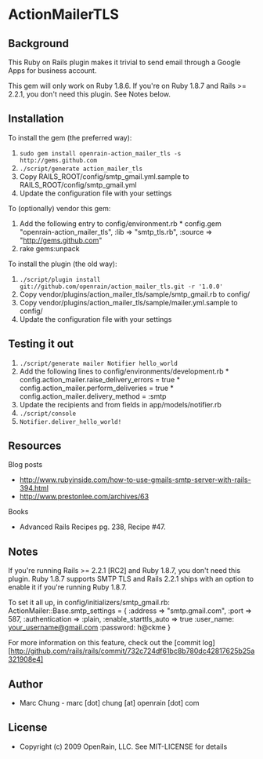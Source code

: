 ActionMailerTLS
===============

Background
----------

This Ruby on Rails plugin makes it trivial to send email through a Google Apps for business account.

This gem will only work on Ruby 1.8.6. If you're on Ruby 1.8.7 and Rails >= 2.2.1, you don't need this plugin. See Notes below.


Installation
------------


To install the gem (the preferred way):

  1. `sudo gem install openrain-action_mailer_tls -s http://gems.github.com`
  2. `./script/generate action_mailer_tls`
  3. Copy RAILS_ROOT/config/smtp_gmail.yml.sample to RAILS_ROOT/config/smtp_gmail.yml
  4. Update the configuration file with your settings

To (optionally) vendor this gem:

  1. Add the following entry to config/environment.rb
    * config.gem "openrain-action_mailer_tls", :lib => "smtp_tls.rb", :source => "http://gems.github.com"
  2. rake gems:unpack

To install the plugin (the old way):

  1. `./script/plugin install git://github.com/openrain/action_mailer_tls.git -r '1.0.0'`
  2. Copy vendor/plugins/action_mailer_tls/sample/smtp_gmail.rb to config/
  3. Copy vendor/plugins/action_mailer_tls/sample/mailer.yml.sample to config/
  4. Update the configuration file with your settings

Testing it out
--------------

  1. `./script/generate mailer Notifier hello_world`
  2. Add the following lines to config/environments/development.rb 
    * config.action_mailer.raise_delivery_errors = true
    * config.action_mailer.perform_deliveries = true
    * config.action_mailer.delivery_method = :smtp
  3. Update the recipients and from fields in app/models/notifier.rb
  4. `./script/console `
  5. `Notifier.deliver_hello_world!`

Resources
---------

Blog posts

* http://www.rubyinside.com/how-to-use-gmails-smtp-server-with-rails-394.html
* http://www.prestonlee.com/archives/63

Books

* Advanced Rails Recipes pg. 238, Recipe #47.

Notes
-----

If you're running Rails >= 2.2.1 [RC2] and Ruby 1.8.7, you don't need this plugin. Ruby 1.8.7 supports
SMTP TLS and Rails 2.2.1 ships with an option to enable it if you're running Ruby 1.8.7.

  To set it all up, in config/initializers/smtp_gmail.rb:
    ActionMailer::Base.smtp_settings = {
      :address => "smtp.gmail.com",
      :port => 587,
      :authentication => :plain,
      :enable_starttls_auto => true
      :user_name: your_username@gmail.com
      :password: h@ckme
    }

For more information on this feature, check out the [commit log][http://github.com/rails/rails/commit/732c724df61bc8b780dc42817625b25a321908e4]

Author
------
* Marc Chung - marc [dot] chung [at] openrain [dot] com

License
-------
* Copyright (c) 2009 OpenRain, LLC. See MIT-LICENSE for details
